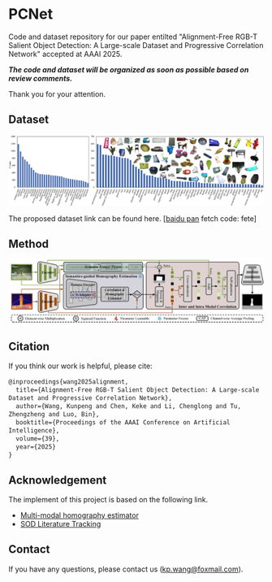 # PCNet
Code and dataset repository for our paper entilted "Alignment-Free RGB-T Salient Object Detection: A Large-scale Dataset and Progressive Correlation Network" accepted at AAAI 2025.

***The code and dataset will be organized as soon as possible based on review comments.***

Thank you for your attention. 


## Dataset

[![avatar](https://github.com/Angknpng/PCNet/raw/main/Fig/dataset.png)](https://github.com/Angknpng/PCNet/blob/main/Fig/dataset.png)

The proposed dataset link can be found here. [[baidu pan](https://pan.baidu.com/s/1LCEvXR3gKvIZOdMgZbSRVg?pwd=fete) fetch code: fete]

## Method

[![avatar](https://github.com/Angknpng/PCNet/raw/main/Fig/method.png)](https://github.com/Angknpng/PCNet/blob/main/Fig/method.png)


## Citation
If you think our work is helpful, please cite:

```
@inproceedings{wang2025alignment,
  title={Alignment-Free RGB-T Salient Object Detection: A Large-scale Dataset and Progressive Correlation Network},
  author={Wang, Kunpeng and Chen, Keke and Li, Chenglong and Tu, Zhengzheng and Luo, Bin},
  booktitle={Proceedings of the AAAI Conference on Artificial Intelligence},
  volume={39},
  year={2025}
}
```


## Acknowledgement

The implement of this project is based on the following link.

- [Multi-modal homography estimator](https://github.com/imdumpl78/IHN)
- [SOD Literature Tracking](https://github.com/jiwei0921/SOD-CNNs-based-code-summary-)

## Contact

If you have any questions, please contact us (kp.wang@foxmail.com).
